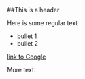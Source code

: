 ##This is a header

Here is some regular text

* bullet 1
* bullet 2

[link to Google](http://www.google.com)

More text.


